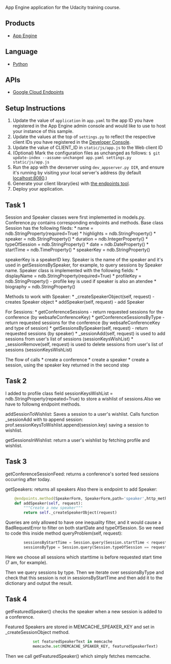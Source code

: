 App Engine application for the Udacity training course.

## Products
- [App Engine][1]

## Language
- [Python][2]

## APIs
- [Google Cloud Endpoints][3]

## Setup Instructions
1. Update the value of `application` in `app.yaml` to the app ID you
   have registered in the App Engine admin console and would like to use to host
   your instance of this sample.
2. Update the values at the top of `settings.py` to
   reflect the respective client IDs you have registered in the
   [Developer Console][4].
3. Update the value of CLIENT_ID in `static/js/app.js` to the Web client ID
4. (Optional) Mark the configuration files as unchanged as follows:
   `$ git update-index --assume-unchanged app.yaml settings.py static/js/app.js`
5. Run the app with the devserver using `dev_appserver.py DIR`, and ensure it's running by visiting
   your local server's address (by default [localhost:8080][5].)
6. Generate your client library(ies) with [the endpoints tool][6].
7. Deploy your application.

## Task 1
Session and Speaker classes were first implemented in models.py. Conference.py contains corresponding endpoints and methods.
Base class Session has the following fileds:
    * name            = ndb.StringProperty(required=True) 
    * highlights      = ndb.StringProperty()
    * speaker         = ndb.StringProperty()
    * duration        = ndb.IntegerProperty()
    * typeOfSession   = ndb.StringProperty()
    * date            = ndb.DateProperty()
    * startTime       = ndb.TimeProperty()
    * speakerKey      = ndb.StringProperty()
    
speakerKey is a speakerID key. Speaker is the name of the speaker and it's used in getSessionsBySpeaker, for example, to query sessions by Speaker name.
Speaker class is implemented with the following fields:
    * displayName = ndb.StringProperty(required=True)
    * profileKey = ndb.StringProperty() - profile key is used if speaker is also an atendee
    * biography = ndb.StringProperty()
    
Methods to work with Speaker:
    * _createSpeakerObject(self, request) - creates Speaker object
    * addSpeaker(self, request) - add Speaker
    
For Sessions:
    * getConferenceSessions - return requested sessions for the conference (by websafeConferenceKey)
    * getConferenceSessionsByType - return requested sessions for the conference (by websafeConferenceKey and type of session)
    * getSessionsBySpeaker(self, request) - return requested sessions (by speaker)
    * _sessionAdd(self, request) is used to add sessions from user's list of sessions (sessionKeysWishList)
    * _sessionRemove(self, request) is used to delete sessions from user's list of sessions (sessionKeysWishList)
    
The flow of calls
    * create a conference
    * create a speaker
    * create a session, using the speaker key returned in the second step
## Task 2
I added to profile class field sessionKeysWishList = ndb.StringProperty(repeated=True) to store a wishlist of sessions.Also we have to followng endpoint methods.

addSessionToWishlist: Saves a session to a user's wishlist.
Calls function _sessionAdd with to append session: prof.sessionKeysToWishlist.append(session.key) saving a session to wishlist.

getSessionsInWishlist: return a user's wishlist by fetching profile and wishlist.

## Task 3
getConferenceSessionFeed: returns a conference's sorted feed sessions occurring after today.

getSpeakers: returns all speakers
Also there is endpoint to add Speaker:
```python
    @endpoints.method(SpeakerForm, SpeakerForm,path='speaker',http_method='POST', name='addSpeaker')
    def addSpeaker(self, request):
        """Create a new speaker"""
        return self._createSpeakerObject(request)
```

Queries are only allowed to have one inequality filter, and it would cause a BadRequestError to filter on both startDate and typeOfSession.
So we need to code this inside method queryProblem(self, request):
```python
        sessionsByStartTime = Session.query(Session.startTime < request.startTime)
        sessionsByType = Session.query(Session.typeOfSession == request.typeOfSession)
```
Here we choose all sessions which starttime is before requested start time (7 am, for example).

Then we query sessions by type. Then we iterate over sessionsByType and check that this session is not in sessionsByStartTime and then add it to the dictionary and output the result.

## Task 4
getFeaturedSpeaker() checks the speaker when a new session is added to a conference.

Featured Speakers are stored in MEMCACHE_SPEAKER_KEY and set in _createSessionObject method.
```python
            set featuredSpeakerText in memcache
            memcache.set(MEMCACHE_SPEAKER_KEY, featuredSpeakerText)
```
Then we call getFeaturedSpeaker() which simply fetches memcache.

[1]: https://developers.google.com/appengine
[2]: http://python.org
[3]: https://developers.google.com/appengine/docs/python/endpoints/
[4]: https://console.developers.google.com/
[5]: https://localhost:8080/
[6]: https://developers.google.com/appengine/docs/python/endpoints/endpoints_tool
